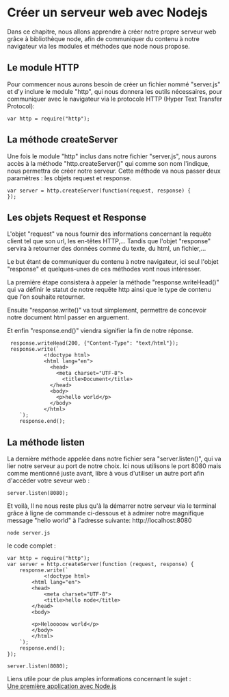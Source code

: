 # Créer un serveur web avec Nodejs 

Dans ce chapitre, nous allons apprendre à créer notre propre serveur web grâce à bibliothèque node, afin de communiquer 
du contenu à notre navigateur via les modules et méthodes que node nous propose. 


## Le module HTTP

Pour commencer nous aurons besoin de créer un fichier nommé "server.js" et d'y inclure le module "http",
qui nous donnera les outils nécessaires, pour communiquer avec le navigateur via le protocole HTTP (Hyper Text Transfer Protocol):  

```
var http = require("http");
```

## La méthode createServer

Une fois le module "http" inclus dans notre fichier "server.js", nous aurons accès à la méthode
"http.createServer()" qui comme son nom l'indique, nous permettra de créer notre serveur. Cette méthode
va nous passer deux paramètres : les objets request et response.  

```
var server = http.createServer(function(request, response) {
});
```

## Les objets Request et Response

L'objet "request" va nous fournir des informations concernant la requête client tel que son url, les en-têtes HTTP,...
Tandis que l'objet "response" servira à retourner des données comme du texte, du html, un fichier,... 

Le but étant de communiquer du contenu à notre navigateur, ici seul l'objet "response" et quelques-unes de ces méthodes vont nous intéresser.  

La première étape consistera à appeler la méthode "response.writeHead()" qui va définir le statut de notre requête http ainsi que le type de contenu que l'on souhaite retourner.  
   
Ensuite "response.write()" va tout simplement, permettre de concevoir notre document html passer en arguement.
   
Et enfin "response.end()" viendra signifier la fin de notre réponse.  

```
 response.writeHead(200, {"Content-Type": "text/html"});
 response.write(`
            <!doctype html>
            <html lang="en">
              <head>
                <meta charset="UTF-8">
                  <title>Document</title>
              </head>
              <body>
                <p>hello world</p>
              </body>
            </html>
    `);
    response.end();
```

## La méthode listen

La dernière méthode appelée dans notre fichier sera "server.listen()", qui va lier notre serveur au port 
de notre choix. Ici nous utilisons le port 8080 mais comme mentionné juste avant, libre à vous d'utiliser un autre port afin 
d'accéder votre seveur web :  

```
server.listen(8080);
```
  
Et voilà, Il ne nous reste plus qu'à la démarrer notre serveur via le terminal grâce à ligne de commande ci-dessous 
et à admirer notre magnifique message "hello world" à l'adresse suivante: http://localhost:8080

```
node server.js
```  

 le code complet :  
```
var http = require("http");
var server = http.createServer(function (request, response) {
    response.write(`
            <!doctype html>
        <html lang="en">
        <head>
            <meta charset="UTF-8">
            <title>hello node</title>
        </head>
        <body>
        
        <p>Helooooow world</p>
        </body>
        </html>
    `);
    response.end();
});

server.listen(8080);

```

Liens utile pour de plus amples informations concernant le sujet :  
[Une première application avec Node.js](https://openclassrooms.com/courses/des-applications-ultra-rapides-avec-node-js/une-premiere-application-avec-node-js)
